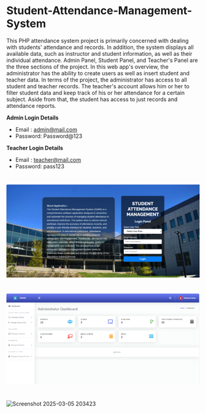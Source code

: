 # Student-Attendance-Management-System
This PHP attendance system project is primarily concerned with dealing with students' attendance and records. In addition, the system displays all available data, such as instructor and student information, as well as their individual attendance. Admin Panel, Student Panel, and Teacher's Panel are the three sections of the project. In this web app's overview, the administrator has the ability to create users as well as insert student and teacher data. In terms of the project, the administrator has access to all student and teacher records. The teacher's account allows him or her to filter student data and keep track of his or her attendance for a certain subject. Aside from that, the student has access to just records and attendance reports.

**Admin Login Details**
* Email   : admin@mail.com
* Password: Password@123

**Teacher Login Details**

* Email   : teacher@mail.com
* Password: pass123

#
![Index page](./img/index.png)
#
![Admin dashboard](./img/admin_page.png)
#
![Screenshot 2025-03-05 203423](https://github.com/user-attachments/assets/570ed6ba-c74e-43e4-867f-3dffb3e42cf4)


